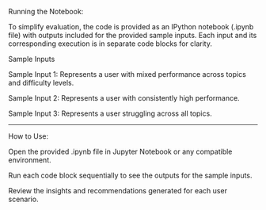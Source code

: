 Running the Notebook: 

To simplify evaluation, the code is provided as an IPython notebook (.ipynb file) with outputs included for the provided sample inputs. Each input and its corresponding execution is in separate code blocks for clarity.

Sample Inputs

Sample Input 1: Represents a user with mixed performance across topics and difficulty levels.

Sample Input 2: Represents a user with consistently high performance.

Sample Input 3: Represents a user struggling across all topics.

--------------------------------------------------------------------------------------------------

How to Use:

Open the provided .ipynb file in Jupyter Notebook or any compatible environment.

Run each code block sequentially to see the outputs for the sample inputs.

Review the insights and recommendations generated for each user scenario.
